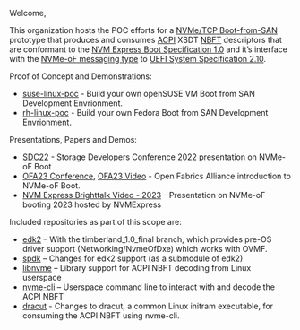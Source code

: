 Welcome,

This organization hosts the POC efforts for a [NVMe/TCP Boot-from-SAN](https://www.youtube.com/watch?v=1q89MqC1dZU) prototype that produces and consumes [ACPI](https://uefi.org/specifications) XSDT [NBFT](https://uefi.org/specs/ACPI/6.5/05_ACPI_Software_Programming_Model.html?highlight=nbft#description-header-signatures-for-tables-reserved-by-acpi) descriptors that are conformant to the [NVM Express Boot Specification 1.0](https://nvmexpress.org/specification/nvme-boot-specification/) and it’s interface with the [NVMe-oF messaging type](https://uefi.org/specs/UEFI/2.10/10_Protocols_Device_Path_Protocol.html#nvme-over-fabric-nvme-of-namespace-device-path) to [UEFI System Specification 2.10](https://uefi.org/specs/UEFI/2.10/).

Proof of Concept and Demonstrations:
* [suse-linux-poc](https://github.com/timberland-sig/suse-linux-poc) - Build your own openSUSE VM Boot from SAN Development Envrionment.
* [rh-linux-poc](https://github.com/timberland-sig/rh-linux-poc) - Build your own Fedora Boot from SAN Development Envrionment.

Presentations, Papers and Demos:
* [SDC22](https://www.snia.org/educational-library/nvme-%E2%84%A2-boot-2022) - Storage Developers Conference 2022 presentation on NVMe-oF Boot
* [OFA23 Conference](https://www.openfabrics.org/wp-content/uploads/2023-workshop/2023-workshop-presentations/day-2/203_PCayton.pdf), [OFA23 Video](https://youtu.be/_w5alJlR_E0) - Open Fabrics Alliance introduction to NVMe-oF Boot. 
* [NVM Express Brighttalk Video - 2023](https://www.brighttalk.com/webcast/12367/572752) - Presentation on NVMe-oF booting 2023 hosted by NVMExpress

Included repositories as part of this scope are:
* [edk2](https://github.com/timberland-sig/edk2) – With the timberland_1.0_final branch, which provides pre-OS driver support (Networking/NvmeOfDxe) which works with OVMF.
* [spdk](https://github.com/timberland-sig/spdk) – Changes for edk2 support (as a submodule of edk2)
* [libnvme](https://github.com/timberland-sig/libnvme) – Library support for ACPI NBFT decoding from Linux userspace
* [nvme-cli](https://github.com/timberland-sig/nvme-cli) – Userspace command line to interact with and decode the ACPI NBFT
* [dracut](https://github.com/timberland-sig/dracut) - Changes to dracut, a common Linux initram executable, for consuming the ACPI NBFT using nvme-cli.